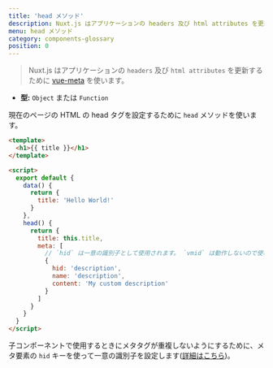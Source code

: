 ```yaml
---
title: 'head メソッド'
description: Nuxt.js はアプリケーションの headers 及び html attributes を更新するために vue-meta を使います。
menu: head メソッド
category: components-glossary
position: 0
---
```


> Nuxt.js はアプリケーションの `headers` 及び `html attributes` を更新するために [vue-meta](https://github.com/nuxt/vue-meta) を使います。

- **型:** `Object` または `Function`

現在のページの HTML の head タグを設定するために `head` メソッドを使います。

```html
<template>
  <h1>{{ title }}</h1>
</template>

<script>
  export default {
    data() {
      return {
        title: 'Hello World!'
      }
    },
    head() {
      return {
        title: this.title,
        meta: [
          // `hid` は一意の識別子として使用されます。 `vmid` は動作しないので使わないでください。
          {
            hid: 'description',
            name: 'description',
            content: 'My custom description'
          }
        ]
      }
    }
  }
</script>
```

<base-alert type="info">

子コンポーネントで使用するときにメタタグが重複しないようにするために、メタ要素の `hid` キーを使って一意の識別子を設定します([詳細はこちら](https://vue-meta.nuxtjs.org/api/#tagidkeyname))。

</base-alert>
